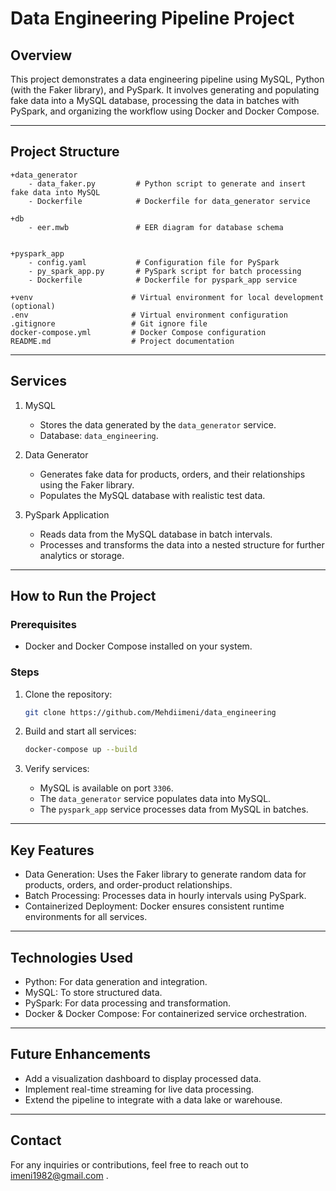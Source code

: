 # Data Engineering Pipeline Project

## Overview

This project demonstrates a data engineering pipeline using MySQL, Python (with the Faker library), and PySpark. It involves generating and populating fake data into a MySQL database, processing the data in batches with PySpark, and organizing the workflow using Docker and Docker Compose.

---

## Project Structure

```
+data_generator
    - data_faker.py         # Python script to generate and insert fake data into MySQL
    - Dockerfile            # Dockerfile for data_generator service

+db
    - eer.mwb               # EER diagram for database schema


+pyspark_app
    - config.yaml           # Configuration file for PySpark
    - py_spark_app.py       # PySpark script for batch processing
    - Dockerfile            # Dockerfile for pyspark_app service

+venv                      # Virtual environment for local development (optional)
.env                       # Virtual environment configuration
.gitignore                 # Git ignore file
docker-compose.yml         # Docker Compose configuration
README.md                  # Project documentation
```

---

## Services

1. MySQL  
   - Stores the data generated by the `data_generator` service.  
   - Database: `data_engineering`.

2. Data Generator  
   - Generates fake data for products, orders, and their relationships using the Faker library.  
   - Populates the MySQL database with realistic test data.

3. PySpark Application  
   - Reads data from the MySQL database in batch intervals.  
   - Processes and transforms the data into a nested structure for further analytics or storage.

---

## How to Run the Project

### Prerequisites
- Docker and Docker Compose installed on your system.

### Steps
1. Clone the repository:
   ```bash
   git clone https://github.com/Mehdiimeni/data_engineering
   ```

2. Build and start all services:
   ```bash
   docker-compose up --build
   ```

3. Verify services:
   - MySQL is available on port `3306`.
   - The `data_generator` service populates data into MySQL.
   - The `pyspark_app` service processes data from MySQL in batches.

---

## Key Features

- Data Generation: Uses the Faker library to generate random data for products, orders, and order-product relationships.
- Batch Processing: Processes data in hourly intervals using PySpark.
- Containerized Deployment: Docker ensures consistent runtime environments for all services.

---

## Technologies Used

- Python: For data generation and integration.
- MySQL: To store structured data.
- PySpark: For data processing and transformation.
- Docker & Docker Compose: For containerized service orchestration.

---

## Future Enhancements

- Add a visualization dashboard to display processed data.
- Implement real-time streaming for live data processing.
- Extend the pipeline to integrate with a data lake or warehouse.

---

## Contact

For any inquiries or contributions, feel free to reach out to imeni1982@gmail.com .

